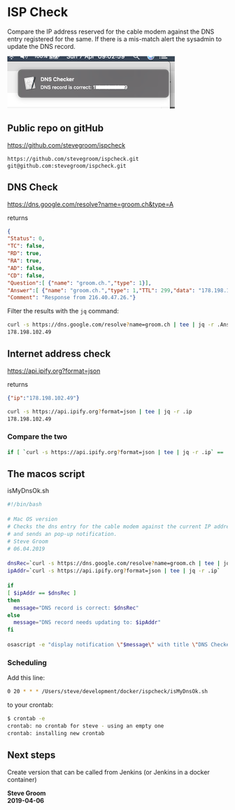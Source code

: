 # ISP Check

Compare the IP address reserved for the cable modem against the DNS entry registered for the same. If there is a mis-match alert the sysadmin to update the DNS record.

![Screenshot](screenshot.png)

## Public repo on gitHub

<https://github.com/stevegroom/ispcheck>

```text
https://github.com/stevegroom/ispcheck.git
git@github.com:stevegroom/ispcheck.git
```

## DNS Check

<https://dns.google.com/resolve?name=groom.ch&type=A>

returns

```json
{
"Status": 0,
"TC": false,
"RD": true,
"RA": true,
"AD": false,
"CD": false,
"Question":[ {"name": "groom.ch.","type": 1}],
"Answer":[ {"name": "groom.ch.","type": 1,"TTL": 299,"data": "178.198.102.49"}],
"Comment": "Response from 216.40.47.26."}
````

Filter the results with the ```jq``` command:

```bash
curl -s https://dns.google.com/resolve?name=groom.ch | tee | jq -r .Answer[0].data
178.198.102.49
```

## Internet address check

<https://api.ipify.org?format=json>

returns

```json
{"ip":"178.198.102.49"}
````

```bash
curl -s https://api.ipify.org?format=json | tee | jq -r .ip
178.198.102.49
```

### Compare the two

```bash
if [ `curl -s https://api.ipify.org?format=json | tee | jq -r .ip` ==  `curl -s https://dns.google.com/resolve?name=groom.ch | tee | jq -r .Answer[0].data` ] ;then echo "OK" ; fi
```

## The macos script

isMyDnsOk.sh

```bash
#!/bin/bash

# Mac OS version
# Checks the dns entry for the cable modem against the current IP address
# and sends an pop-up notification.
# Steve Groom
# 06.04.2019

dnsRec=`curl -s https://dns.google.com/resolve?name=groom.ch | tee | jq -r .Answer[0].data`
ipAddr=`curl -s https://api.ipify.org?format=json | tee | jq -r .ip`

if
[ $ipAddr == $dnsRec ]
then
  message="DNS record is correct: $dnsRec"
else
  message="DNS record needs updating to: $ipAddr"
fi

osascript -e "display notification \"$message\" with title \"DNS Checker\" "
```

### Scheduling

Add this line:

```bash
0 20 * * * /Users/steve/development/docker/ispcheck/isMyDnsOk.sh
```

to your crontab:

```bash
$ crontab -e
crontab: no crontab for steve - using an empty one
crontab: installing new crontab
```

## Next steps

Create version that can be called from Jenkins (or Jenkins in a docker container)

__Steve Groom__  
__2019-04-06__